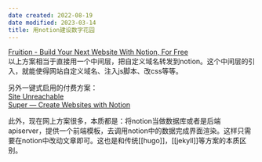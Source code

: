 ```yaml
---
date created: 2022-08-19
date modified: 2023-03-14
title: 用notion建设数字花园
---
```


[Fruition - Build Your Next Website With Notion, For Free](https://fruitionsite.com/)  
以上方案相当于直接用一个中间层，把自定义域名转发到notion。这个中间层的引入，就能使得网站自定义域名、注入js脚本、改css等等。

另外一键式启用的付费方案：  
[Site Unreachable](https://popsy.co/)  
[Super — Create Websites with Notion](https://super.so/)

此外，现在网上方案很多，本质都是：将notion当做数据库或者是后端apiserver，提供一个前端模板，去调用notion中的数据完成界面渲染。这样只需要在notion中改动文章即可。这也是和传统[[hugo]]，[[jekyll]]等方案的本质区别。
